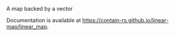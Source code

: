 A map backed by a vector

Documentation is available at https://contain-rs.github.io/linear-map/linear_map.
